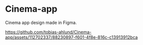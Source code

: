 # Cinema-app
Cinema app design made in Figma.

https://github.com/tobias-ahlund/Cinema-app/assets/112702337/88230897-f601-4f8e-816c-c13913912bca

